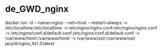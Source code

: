# de_GWD_nginx

docker run -d --name=nginx --net=host --restart=always
-v /etc/localtime:/etc/localtime
-v /etc/nginx/nginx.conf:/etc/nginx/nginx.conf
-v /etc/nginx/conf.d/default.conf:/etc/nginx/conf.d/default.conf
-v /var/www/html/:/var/www/html/
-v /var/www/ssl/:/var/www/ssl/
jacyl4/nginx_tls1.3:latest
